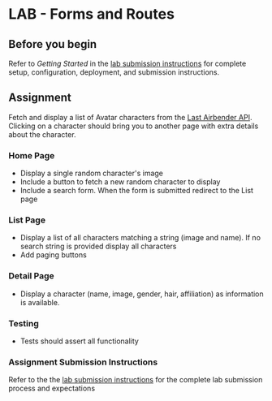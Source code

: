 # LAB - Forms and Routes

## Before you begin

Refer to *Getting Started*  in the [lab submission instructions](../../../reference/submission-instructions/labs/README.md) for complete setup, configuration, deployment, and submission instructions.

## Assignment

Fetch and display a list of Avatar characters from the
[Last Airbender API](https://last-airbender-api.herokuapp.com/).
Clicking on a character should bring you to another page with
extra details about the character.

### Home Page

* Display a single random character's image
* Include a button to fetch a new random character to display
* Include a search form. When the form is submitted redirect to
  the List page

### List Page

* Display a list of all characters matching a string (image and name).
  If no search string is provided display all characters
* Add paging buttons

### Detail Page

* Display a character (name, image, gender, hair, affiliation) as
  information is available.

### Testing

* Tests should assert all functionality

### Assignment Submission Instructions

Refer to the the [lab submission instructions](../../../reference/submission-instructions/labs/README.md) for the complete lab submission process and expectations

